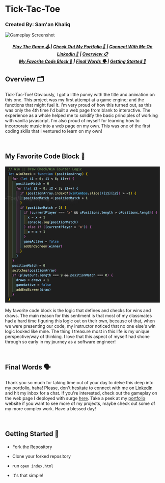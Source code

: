 # Tick-Tac-Toe
### Created By: Sam'an Khaliq

![Gameplay Screenshot](./images/GameplayScreenshot.png)

<div align=center>

##### [Play The Game :joystick:](http://tick-tac-toe.surge.sh/) | [Check Out My Portfolio :scroll:](https://www.samanhg.com/) | [Connect With Me On LinkedIn :bust_in_silhouette:](https://www.linkedin.com/in/saman-khaliq/) | [Overview :clipboard:](#over) <br/> [My Favorite Code Block :smiling_face_with_three_hearts:](#fav) | [Final Words :speaking_head:](#final) | [Getting Started 🚦](#start)

</div>

## Overview :card_index_dividers: <p id='over'/>

Tick-Tac-Toe! Obviously, I got a little punny with the title and animation on this one. This project was my first attempt at a game engine; and the functions that might fuel it. I'm very proud of how this turned out, as this was only the 4th time I'd built a web page from blank to interactive. The experience as a whole helped me to solidify the basic principles of working with vanilla javascript. I'm also proud of myself for learning how to incorporate music into a web page on my own. This was one of the first coding skills that I ventured to learn on my own!

&ensp;

##  My Favorite Code Block :smiling_face_with_three_hearts: <p id='fav'/>

![Gameplay Screenshot](./images/CodeScreenshot.png)

My favorite code block is the logic that defines and checks for wins and draws. The main reason for this sentiment is that most of my classmates had a hard time figuring this logic out on their own, because of that, when we were presenting our code, my instructor noticed that no one else's win logic looked like mine. The thing I treasure most in this life is my unique perspective/way of thinking. I love that this aspect of myself had shone through so early in my journey as a software engineer!

&ensp;

## Final Words :speaking_head: <p id='final'/>
Thank you so much for taking time out of your day to delve this deep into my portfolio, haha! Please, don't hesitate to connect with me on [LinkedIn](https://www.linkedin.com/in/saman-khaliq/) and hit my inbox for a chat. If you're interested, check out the gameplay on the web page I deployed with surge [here](http://tick-tac-toe.surge.sh/). Take a peek at my [portfolio](https://www.samanhg.com/) website if you want to see more of my projects, maybe check out some of my more complex work. Have a blessed day!

&ensp;

## Getting Started :vertical_traffic_light: <p id='start'/>
	
- Fork the Repository
	
- Clone your forked repository
	
- run `open index.html`
	
- It's that simple!
